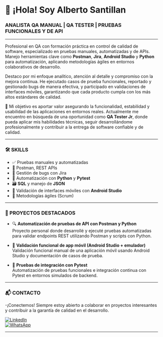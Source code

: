 # 👋 ¡Hola! Soy Alberto Santillan  
### ANALISTA QA MANUAL | QA TESTER | PRUEBAS FUNCIONALES Y DE API
---
Profesional en QA con formación práctica en control de calidad de software, especializado en pruebas manuales, automatizadas y de APIs. Manejo herramientas clave como **Postman**, **Jira**, **Android Studio** y **Python** para automatización, aplicando metodologías ágiles en entornos colaborativos de desarrollo.

Destaco por mi enfoque analítico, atención al detalle y compromiso con la mejora continua. He ejecutado casos de prueba funcionales, reportado y gestionado bugs de manera efectiva, y participado en validaciones de interfaces móviles, garantizando que cada producto cumpla con los más altos estándares de calidad.

🎯 Mi objetivo es aportar valor asegurando la funcionalidad, estabilidad y usabilidad de las aplicaciones en entornos reales. Actualmente me encuentro en búsqueda de una oportunidad como **QA Tester Jr**, donde pueda aplicar mis habilidades técnicas, seguir desarrollándome profesionalmente y contribuir a la entrega de software confiable y de calidad.

---

### 🛠️ SKILLS

- ✅ Pruebas manuales y automatizadas  
- 🧪 Postman, REST APIs  
- 🐞 Gestión de bugs con Jira  
- 🤖 Automatización con **Python** y **Pytest**  
- 🗃️ **SQL** y manejo de **JSON**  
- 📱 Validación de interfaces móviles con **Android Studio**  
- 🔄 Metodologías ágiles (Scrum)

---

### 💼 PROYECTOS DESTACADOS

- 🔍 **Automatización de pruebas de API con Postman y Python**  
  Proyecto personal donde desarrollé y ejecuté pruebas automatizadas para validar endpoints REST utilizando Postman y scripts con Python.

- 📱 **Validación funcional de app móvil (Android Studio + emulador)**  
  Validación funcional manual de una aplicación móvil usando Android Studio y documentación de casos de prueba.

- 🧪 **Pruebas de integración con Pytest**  
  Automatización de pruebas funcionales e integración continua con Pytest en entornos simulados de backend.

---
### 📬 CONTACTO
-¡Conectemos! Siempre estoy abierto a colaborar en proyectos interesantes y contribuir a la garantía de calidad en el desarrollo.
  

[![LinkedIn](https://img.shields.io/badge/LinkedIn-0077B5?style=for-the-badge&logo=linkedin&logoColor=white)](www.linkedin.com/in/alberto-santillan-885bab172)  
[![WhatsApp](https://img.shields.io/badge/WhatsApp-25D366?style=for-the-badge&logo=whatsapp&logoColor=white)](https://wa.me/523329377875)



---






